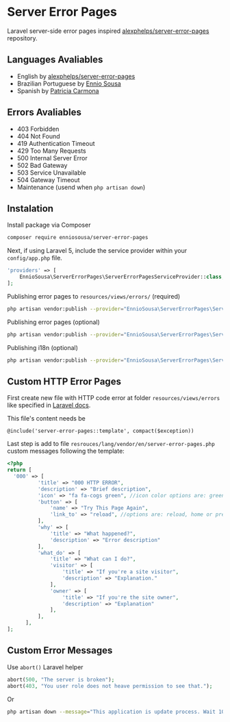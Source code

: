 # Server Error Pages
Laravel server-side error pages inspired [alexphelps/server-error-pages](https://github.com/alexphelps/server-error-pages) repository.

## Languages Avaliables
* English by [alexphelps/server-error-pages](https://github.com/alexphelps/server-error-pages)
* Brazilian Portuguese by [Ennio Sousa](https://enniosousa.com.br)
* Spanish by [Patricia Carmona](https://github.com/carmonapacs)

## Errors Avaliables
* 403 Forbidden
* 404 Not Found
* 419 Authentication Timeout
* 429 Too Many Requests
* 500 Internal Server Error
* 502 Bad Gateway
* 503 Service Unavailable
* 504 Gateway Timeout
* Maintenance (usend when ```php artisan down```)

## Instalation
Install package via Composer
```bash
composer require enniosousa/server-error-pages
```
Next, if using Laravel 5, include the service provider within your `config/app.php` file.

```php
'providers' => [
    EnnioSousa\ServerErrorPages\ServerErrorPagesServiceProvider::class,
];
```

Publishing error pages to ``resources/views/errors/`` (required)
```bash
php artisan vendor:publish --provider="EnnioSousa\ServerErrorPages\ServerErrorPagesServiceProvider" --tag=errors
```

Publishing error pages (optional)
```bash
php artisan vendor:publish --provider="EnnioSousa\ServerErrorPages\ServerErrorPagesServiceProvider" --tag=views
```

Publishing i18n (optional)
```bash
php artisan vendor:publish --provider="EnnioSousa\ServerErrorPages\ServerErrorPagesServiceProvider" --tag=lang
```

## Custom HTTP Error Pages
First create new file with HTTP code error at folder ```resources/views/errors``` like specified in [Laravel docs](https://laravel.com/docs/5.5/errors#custom-http-error-pages).

This file's content needs be
```
@include('server-error-pages::template', compact($exception))
```

Last step is add to file ``resrouces/lang/vendor/en/server-error-pages.php`` custom messages following the template:
```php
<?php
return [
  '000' => [
          'title' => "000 HTTP ERROR",
          'description' => "Brief description",
          'icon' => "fa fa-cogs green", //icon color options are: green, orange or red
          'button' => [
              'name' => "Try This Page Again",
              'link_to' => "reload", //options are: reload, home or previous
          ],
          'why' => [
              'title' => "What happened?",
              'description' => "Error description"
          ],
          'what_do' => [
              'title' => "What can I do?",
              'visitor' => [
                  'title' => "If you're a site visitor",
                  'description' => "Explanation."
              ],
              'owner' => [
                  'title' => "If you're the site owner",
                  'description' => "Explanation"
              ],
          ],
      ],
];
```

## Custom Error Messages
Use ```abort()``` Laravel helper
```php
abort(500, "The server is broken");
abort(403, "You user role does not heave permission to see that.");
```

Or
```bash
php artisan down --message="This application is update process. Wait 10 minutes and try again." --retry=600
```
